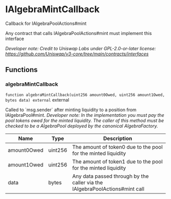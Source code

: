 

# IAlgebraMintCallback


Callback for IAlgebraPoolActions#mint

Any contract that calls IAlgebraPoolActions#mint must implement this interface

*Developer note: Credit to Uniswap Labs under GPL-2.0-or-later license:
https://github.com/Uniswap/v3-core/tree/main/contracts/interfaces*




## Functions
### algebraMintCallback


`function algebraMintCallback(uint256 amount0Owed, uint256 amount1Owed, bytes data) external`  external

Called to &#x60;msg.sender&#x60; after minting liquidity to a position from IAlgebraPool#mint.
*Developer note: In the implementation you must pay the pool tokens owed for the minted liquidity.
The caller of this method must be checked to be a AlgebraPool deployed by the canonical AlgebraFactory.*



| Name | Type | Description |
| ---- | ---- | ----------- |
| amount0Owed | uint256 | The amount of token0 due to the pool for the minted liquidity |
| amount1Owed | uint256 | The amount of token1 due to the pool for the minted liquidity |
| data | bytes | Any data passed through by the caller via the IAlgebraPoolActions#mint call |





